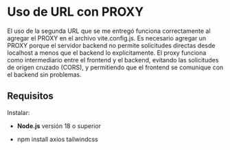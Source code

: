 # Uso de URL con PROXY

El uso de la segunda URL que se me entregó funciona correctamente al agregar el PROXY en el archivo vite.config.js. Es necesario agregar un PROXY porque el servidor backend no permite solicitudes directas desde localhost a menos que el backend lo explicitamente. El proxy funciona como intermediario entre el frontend y el backend, evitando las solicitudes de origen cruzado (CORS), y permitiendo que el frontend se comunique con el backend sin problemas.

## Requisitos 

Instalar:

- **Node.js** versión 18 o superior 

- npm install axios tailwindcss
